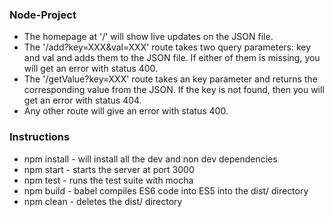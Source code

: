 ### Node-Project
- The homepage at '/' will show live updates on the JSON file.
- The '/add?key=XXX&val=XXX' route takes two query parameters: key and val and adds them to the JSON file. If either of them is missing, you will get an error with status 400.
- The '/getValue?key=XXX' route takes an key parameter and returns the corresponding value from the JSON. If the key is not found, then you will get an error with status 404.
- Any other route will give an error with status 400.

### Instructions
- npm install - will install all the dev and non dev dependencies
- npm start - starts the server at port 3000
- npm test - runs the test suite with mocha
- npm build - babel compiles ES6 code into ES5 into the dist/ directory
- npm clean - deletes the dist/ directory
